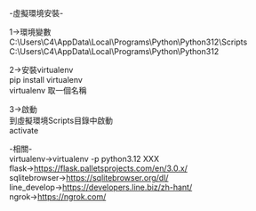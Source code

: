 -虛擬環境安裝-  

1->環境變數  
C:\Users\C4\AppData\Local\Programs\Python\Python312\Scripts  
C:\Users\C4\AppData\Local\Programs\Python\Python312  
  
2->安裝virtualenv  
pip install virtualenv  
virtualenv 取一個名稱  
  
3->啟動  
到虛擬環境Scripts目錄中啟動  
activate  

-相關-  
virtualenv->virtualenv -p python3.12 XXX  
flask->https://flask.palletsprojects.com/en/3.0.x/  
sqlitebrowser->https://sqlitebrowser.org/dl/  
line_develop->https://developers.line.biz/zh-hant/  
ngrok->https://ngrok.com/  
